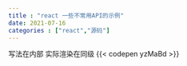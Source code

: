 ```yaml
---
title : "react 一些不常用API的示例"
date: 2021-07-16
categories : ["react","源码"]
---
```


写法在内部 实际渲染在同级
{{< codepen yzMaBd >}}
